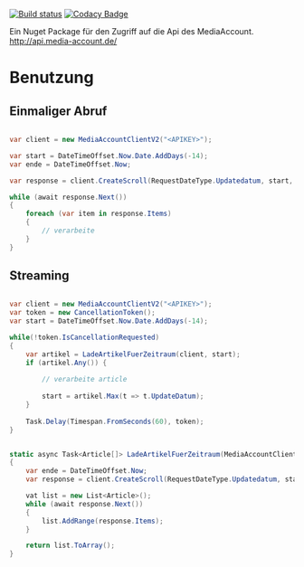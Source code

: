 [![Build status](https://ci.appveyor.com/api/projects/status/69ia7yqncekogjdx?svg=true)](https://ci.appveyor.com/project/ChristianKrowiorsch/mediaaccount-client)
[![Codacy Badge](https://app.codacy.com/project/badge/Grade/92eec029e6d6437cb44ef7c8f784d8d3)](https://app.codacy.com/gh/CKrowiorsch/mediaaccount-client/dashboard)

Ein Nuget Package für den Zugriff auf die Api des MediaAccount. <http://api.media-account.de/>

# Benutzung

## Einmaliger Abruf

```csharp

var client = new MediaAccountClientV2("<APIKEY>");

var start = DateTimeOffset.Now.Date.AddDays(-14);
var ende = DateTimeOffset.Now;

var response = client.CreateScroll(RequestDateType.Updatedatum, start, ende);

while (await response.Next()) 
{
    foreach (var item in response.Items)
    {
        // verarbeite
    }
}

```

## Streaming

```csharp

var client = new MediaAccountClientV2("<APIKEY>");
var token = new CancellationToken();
var start = DateTimeOffset.Now.Date.AddDays(-14);

while(!token.IsCancellationRequested)
{
    var artikel = LadeArtikelFuerZeitraum(client, start);
    if (artikel.Any()) {
        
        // verarbeite article
        
        start = artikel.Max(t => t.UpdateDatum);
    }
    
    Task.Delay(Timespan.FromSeconds(60), token);
}


static async Task<Article[]> LadeArtikelFuerZeitraum(MediaAccountClientV2 client, DateTimeOffset start) 
{
    var ende = DateTimeOffset.Now;
    var response = client.CreateScroll(RequestDateType.Updatedatum, start, ende);

    vat list = new List<Article>();
    while (await response.Next()) 
    {
        list.AddRange(response.Items);
    }

    return list.ToArray();
}


```
